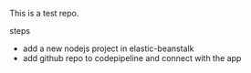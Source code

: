 This is a test repo.

steps
- add a new nodejs project in elastic-beanstalk
- add github repo to codepipeline and connect with the app